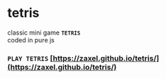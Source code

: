 # tetris
classic mini game **`TETRIS`** <br/>
coded in pure js


### `PLAY TETRIS` [https://zaxel.github.io/tetris/](https://zaxel.github.io/tetris/)
